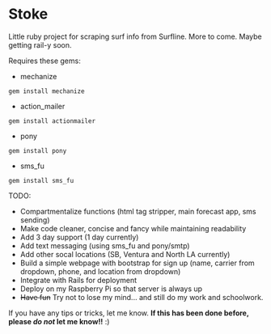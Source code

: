 # Stoke
Little ruby project for scraping surf info from Surfline. More to come. Maybe getting rail-y soon.

Requires these gems:
* mechanize
```
gem install mechanize
```
* action_mailer
```
gem install actionmailer
```
* pony
```
gem install pony
```
* sms_fu
```
gem install sms_fu
```

TODO:
* Compartmentalize functions (html tag stripper, main forecast app, sms sending)
* Make code cleaner, concise and fancy while maintaining readability
* Add 3 day support (1 day currently)
* Add text messaging (using sms_fu and pony/smtp)
* Add other socal locations (SB, Ventura and North LA currently)
* Build a simple webpage with bootstrap for sign up (name, carrier from dropdown, phone, and location from dropdown)
* Integrate with Rails for deployment
* Deploy on my Raspberry Pi so that server is always up
* ~~Have fun~~ Try not to lose my mind... and still do my work and schoolwork.

If you have any tips or tricks, let me know. **If this has been done before, please _do not_ let me know!!** :)

